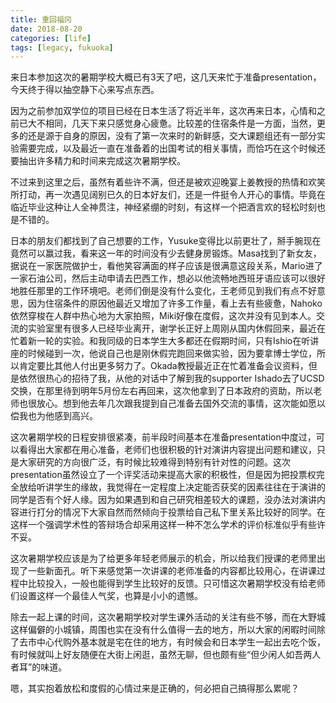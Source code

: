 ```yaml
---
title: 重回福冈
date: 2018-08-20
categories: [life]
tags: [legacy, fukuoka]
---
```


来日本参加这次的暑期学校大概已有3天了吧，这几天来忙于准备presentation，今天终于得以抽空静下心来写点东西。

因为之前参加双学位的项目已经在日本生活了将近半年，这次再来日本，心情和之前已大不相同，几天下来只感觉身心疲惫。比较差的住宿条件是一方面，当然，更多的还是源于自身的原因，没有了第一次来时的新鲜感，交大课题组还有一部分实验需要完成，以及最近一直在准备着的出国考试的相关事情，而恰巧在这个时候还要抽出许多精力和时间来完成这次暑期学校。

不过来到这里之后，虽然有着些许不满，但还是被欢迎晚宴上姜教授的热情和欢笑所打动，再一次遇见阔别已久的日本好友们，还是一件挺令人开心的事情。毕竟在临近毕业这种让人全神贯注，神经紧绷的时刻，有这样一个把酒言欢的轻松时刻也是不错的。

日本的朋友们都找到了自己想要的工作，Yusuke变得比以前更壮了，掰手腕现在竟然可以赢过我，看来这一年的时间没有少去健身房锻炼。Masa找到了新女友，据说在一家医院做护士，看他笑容满面的样子应该是很满意这段关系，Mario进了一家石油公司，然后主动申请去巴西工作，想必以他流畅地西班牙语应该可以很好地胜任那里的工作环境吧。老师们倒是没有什么变化，王老师见到我们有点不好意思，因为住宿条件的原因他最近又增加了许多工作量，看上去有些疲惫，Nahoko依然穿梭在人群中热心地为大家拍照，Miki好像在度假，这次并没有见到本人。交流的实验室里有很多人已经毕业离开，谢学长正好上周刚从国内休假回来，最近在忙着新一轮的实验。和我同级的日本学生大多都还在假期时间，只有Ishio在听讲座的时候碰到一次，他说自己也是刚休假完跑回来做实验，因为要拿博士学位，所以肯定要比其他人付出更多努力了。Okada教授最近正在忙着准备会议资料，但是依然很热心的招待了我，从他的对话中了解到我的supporter Ishado去了UCSD交换，在那里待到明年5月份左右再回来，这次他拿到了日本政府的资助，所以老师也很放心。想到他去年几次跟我提到自己准备去国外交流的事情，这次能如愿以偿我也为他感到高兴。

这次暑期学校的日程安排很紧凑，前半段时间基本在准备presentation中度过，可以看得出大家都在用心准备，老师们也很积极的针对演讲内容提出问题和建议，只是大家研究的方向很广泛，有时候比较难得到特别有针对性的问题。这次presentation虽然设立了一个评奖活动来提高大家的积极性，但是因为把投票权完全放给听讲学生的缘故，我觉得在一定程度上决定能否获奖的因素往往在于演讲的同学是否有个好人缘。因为如果遇到和自己研究相差较大的课题，没办法对演讲内容进行打分的情况下大家自然而然倾向于投票给自己私下里关系比较好的同学。在这样一个强调学术性的答辩场合却采用这样一种不怎么学术的评价标准似乎有些许不妥。

这次暑期学校应该是为了给更多年轻老师展示的机会，所以给我们授课的老师里出现了一些新面孔。听下来感觉第一次讲课的老师准备的内容都比较用心，在讲课过程中比较投入，一般也能得到学生比较好的反馈。只可惜这次暑期学校没有给老师们设置这样一个最佳人气奖，也算是小小的遗憾。

除去一起上课的时间，这次暑期学校对学生课外活动的关注有些不够，而在大野城这样偏僻的小城镇，周围也实在没有什么值得一去的地方，所以大家的闲暇时间除了去市中心代购外基本就是宅在住的地方，有时候会和日本学生一起出去吃个饭，有时候就叫上好友随便在大街上闲逛，虽然无聊，但也颇有些“但少闲人如吾两人者耳”的味道。

嗯，其实抱着放松和度假的心情过来是正确的，何必把自己搞得那么累呢？